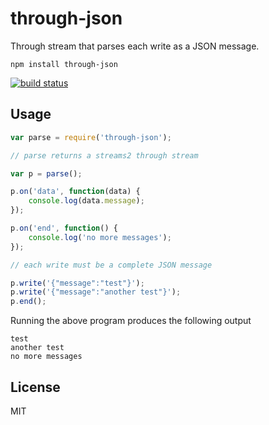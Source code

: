 # through-json

Through stream that parses each write as a JSON message.

	npm install through-json

[![build status](https://secure.travis-ci.org/mafintosh/through-json.png)](http://travis-ci.org/mafintosh/through-json)

## Usage

``` js
var parse = require('through-json');

// parse returns a streams2 through stream

var p = parse();

p.on('data', function(data) {
	console.log(data.message);
});

p.on('end', function() {
	console.log('no more messages');
});

// each write must be a complete JSON message

p.write('{"message":"test"}');
p.write('{"message":"another test"}');
p.end();
```

Running the above program produces the following output

```
test
another test
no more messages
```

## License

MIT